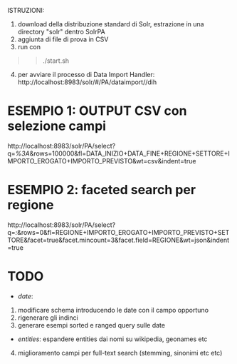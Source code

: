 
ISTRUZIONI:

1) download della distribuzione standard di Solr, estrazione in una directory "solr" dentro SolrPA
2) aggiunta di file di prova in CSV
3) run con 
>> ./start.sh
4) per avviare il processo di Data Import Handler:
http://localhost:8983/solr/#/PA/dataimport//dih


# ESEMPIO 1: OUTPUT CSV con selezione campi
http://localhost:8983/solr/PA/select?q=*%3A*&rows=100000&fl=DATA_INIZIO+DATA_FINE+REGIONE+SETTORE+IMPORTO_EROGATO+IMPORTO_PREVISTO&wt=csv&indent=true

# ESEMPIO 2: faceted search per regione
http://localhost:8983/solr/PA/select?q=*:*&rows=0&fl=REGIONE+IMPORTO_EROGATO+IMPORTO_PREVISTO+SETTORE&facet=true&facet.mincount=3&facet.field=REGIONE&wt=json&indent=true

# TODO
- *date*:
1) modificare schema introducendo le date con il campo opportuno
2) rigenerare gli indinci 
3) generare esempi sorted e ranged query sulle date
- *entities*:
espandere entities dai nomi su wikipedia, geonames etc
4) miglioramento campi per full-text search (stemming, sinonimi etc etc)